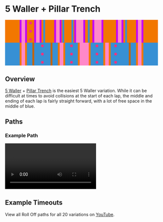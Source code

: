 # 5 Waller + Pillar Trench

![5 Waller + Pillar Trench](../images/variations/5-waller-pillar-trench.jpg)

## Overview

[5 Waller](../rolls/5-waller.md) + [Pillar Trench](../rolls/pillar-trench.md) is the easiest 5 Waller variation. While it can be difficult at times to avoid collisions at the start of each lap, the middle and ending of each lap is fairly straight forward, with a lot of free space in the middle of blue.

## Paths

### Example Path

<video controls>
  <source src="../../images/variations/5-waller-pillar-trench-standard-path.mp4" type="video/mp4">
</video>

## Example Timeouts

View all Roll Off paths for all 20 variations on [YouTube](https://www.youtube.com/playlist?list=PLG_QNSp9ZgJLWYSNl4vY26VJCZeOQHO1F).
